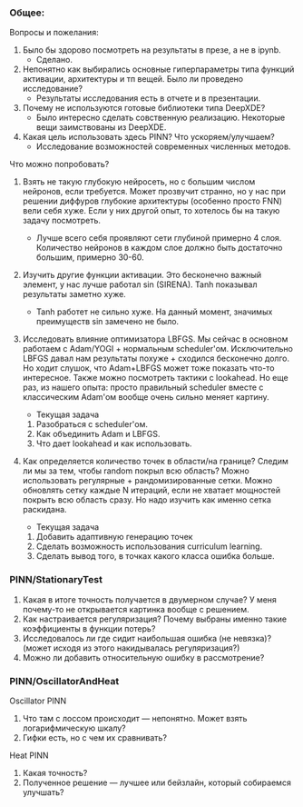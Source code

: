### Общее:

Вопросы и пожелания:
1. Было бы здорово посмотреть на результаты в презе, а не в ipynb. 
    - Сделано.
2. Непонятно как выбирались основные гиперпараметры типа функций активации, архитектуры и тп вещей. Было ли проведено исследование?  
    - Результаты исследования есть в отчете и в презентации.
3. Почему не используются готовые библиотеки типа DeepXDE?
    - Было интересно сделать совственную реализацию. Некоторые вещи заимствованы из DeepXDE.
4. Какая цель использовать здесь PINN? Что ускоряем/улучшаем?
    - Исследование возможностей современных численных методов.

Что можно попробовать?
1. Взять не такую глубокую нейросеть, но с большим числом нейронов, если требуется. Может прозвучит странно, но у нас при решении диффуров глубокие архитектуры (особенно просто FNN) вели себя хуже. Если у них другой опыт, то хотелось бы на такую задачу посмотреть.
    - Лучше всего себя проявляют сети глубиной примерно 4 слоя. Количество нейронов в каждом слое должно быть достаточно большим, примерно 30-60.
2. Изучить другие функции активации. Это бесконечно важный элемент, у нас лучше работал sin (SIRENA). Tanh показывал результаты заметно хуже.
    - Tanh работет не сильно хуже. На данный момент, значимых преимуществ sin замечено не было. 

3. Исследовать влияние оптимизатора LBFGS. Мы сейчас в основном работаем с Adam/YOGI + нормальным scheduler'ом. Исключительно LBFGS давал нам результаты похуже + сходился бесконечно долго. Но ходит слушок, что Adam+LBFGS может тоже показать что-то интересное. Также можно посмотреть тактики с lookahead. Но  еще раз, из нашего опыта: просто правильный scheduler вместе с классическим Adam'ом вообще очень сильно меняет картину.
    - Текущая задача
    1. Разобраться с scheduler'ом.
    2. Как объединить Adam и LBFGS.
    3. Что дает lookahead и как использовать.

4. Как определяется количество точек в области/на границе? Следим ли мы за тем, чтобы random покрыл всю область? Можно использовать регулярные + рандомизированные сетки. Можно обновлять сетку каждые N итераций, если не хватает мощностей покрыть всю область сразу. Но надо изучить как именно сетка раскидана.
    - Текущая задача
    1. Добавить адаптивную генерацию точек
    2. Сделать возможность использования curriculum learning.
    3. Сделать вывод того, в точках какого класса ошибка больше.

### PINN/StationaryTest
1. Какая в итоге точность получается в двумерном случае? У меня почему-то не открывается картинка вообще с решением.
2. Как настраивается регуляризация? Почему выбраны именно такие коэффициенты в функции потерь?
3. Исследовалось ли где сидит наибольшая ошибка (не невязка)? (может исходя из этого накидывалась регуляризация?)
4. Можно ли добавить относительную ошибку в рассмотрение?

### PINN/OscillatorAndHeat
Oscillator PINN
1. Что там с лоссом происходит — непонятно. Может взять логарифмическую шкалу?
2. Гифки есть, но с чем их сравнивать?

Heat PINN
1. Какая точность?
2. Полученное решение — лучшее или бейзлайн, который собираемся улучшать?
